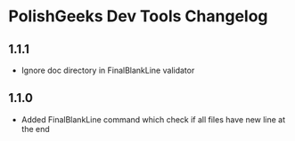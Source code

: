 # PolishGeeks Dev Tools Changelog

## 1.1.1

- Ignore doc directory in FinalBlankLine validator

## 1.1.0

- Added FinalBlankLine command which check if all files have new line at the end

